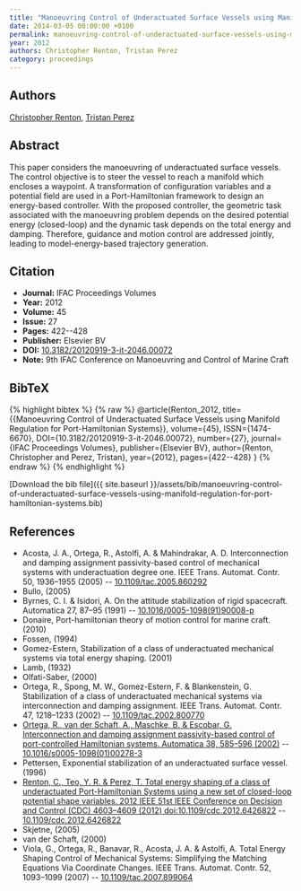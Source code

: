```yaml
---
title: "Manoeuvring Control of Underactuated Surface Vessels using Manifold Regulation for Port-Hamiltonian Systems"
date: 2014-03-05 00:00:00 +0100
permalink: manoeuvring-control-of-underactuated-surface-vessels-using-manifold-regulation-for-port-hamiltonian-systems
year: 2012
authors: Christopher Renton, Tristan Perez
category: proceedings
---
```

 
## Authors
[Christopher Renton](authors/christopher-renton), [Tristan Perez](authors/tristan-perez)
 
## Abstract
This paper considers the manoeuvring of underactuated surface vessels. The control objective is to steer the vessel to reach a manifold which encloses a waypoint. A transformation of configuration variables and a potential field are used in a Port-Hamiltonian framework to design an energy-based controller. With the proposed controller, the geometric task associated with the manoeuvring problem depends on the desired potential energy (closed-loop) and the dynamic task depends on the total energy and damping. Therefore, guidance and motion control are addressed jointly, leading to model-energy-based trajectory generation.
 
## Citation
- **Journal:** IFAC Proceedings Volumes
- **Year:** 2012
- **Volume:** 45
- **Issue:** 27
- **Pages:** 422--428
- **Publisher:** Elsevier BV
- **DOI:** [10.3182/20120919-3-it-2046.00072](https://doi.org/10.3182/20120919-3-it-2046.00072)
- **Note:** 9th IFAC Conference on Manoeuvring and Control of Marine Craft
 
## BibTeX
{% highlight bibtex %}
{% raw %}
@article{Renton_2012,
  title={{Manoeuvring Control of Underactuated Surface Vessels using Manifold Regulation for Port-Hamiltonian Systems}},
  volume={45},
  ISSN={1474-6670},
  DOI={10.3182/20120919-3-it-2046.00072},
  number={27},
  journal={IFAC Proceedings Volumes},
  publisher={Elsevier BV},
  author={Renton, Christopher and Perez, Tristan},
  year={2012},
  pages={422--428}
}
{% endraw %}
{% endhighlight %}
 
[Download the bib file]({{ site.baseurl }}/assets/bib/manoeuvring-control-of-underactuated-surface-vessels-using-manifold-regulation-for-port-hamiltonian-systems.bib)
 
## References
- Acosta, J. A., Ortega, R., Astolfi, A. & Mahindrakar, A. D. Interconnection and damping assignment passivity-based control of mechanical systems with underactuation degree one. IEEE Trans. Automat. Contr. 50, 1936–1955 (2005) -- [10.1109/tac.2005.860292](https://doi.org/10.1109/tac.2005.860292)
- Bullo, (2005)
- Byrnes, C. I. & Isidori, A. On the attitude stabilization of rigid spacecraft. Automatica 27, 87–95 (1991) -- [10.1016/0005-1098(91)90008-p](https://doi.org/10.1016/0005-1098(91)90008-p)
- Donaire, Port-hamiltonian theory of motion control for marine craft. (2010)
- Fossen, (1994)
- Gomez-Estern, Stabilization of a class of underactuated mechanical systems via total energy shaping. (2001)
- Lamb, (1932)
- Olfati-Saber, (2000)
- Ortega, R., Spong, M. W., Gomez-Estern, F. & Blankenstein, G. Stabilization of a class of underactuated mechanical systems via interconnection and damping assignment. IEEE Trans. Automat. Contr. 47, 1218–1233 (2002) -- [10.1109/tac.2002.800770](https://doi.org/10.1109/tac.2002.800770)
- [Ortega, R., van der Schaft, A., Maschke, B. & Escobar, G. Interconnection and damping assignment passivity-based control of port-controlled Hamiltonian systems. Automatica 38, 585–596 (2002)](interconnection-and-damping-assignment-passivity-based-control-of-port-controlled-hamiltonian-systems) -- [10.1016/s0005-1098(01)00278-3](https://doi.org/10.1016/s0005-1098(01)00278-3)
- Pettersen, Exponential stabilization of an underactuated surface vessel. (1996)
- [Renton, C., Teo, Y. R. & Perez, T. Total energy shaping of a class of underactuated Port-Hamiltonian Systems using a new set of closed-loop potential shape variables. 2012 IEEE 51st IEEE Conference on Decision and Control (CDC) 4603–4609 (2012) doi:10.1109/cdc.2012.6426822](total-energy-shaping-of-a-class-of-underactuated-port-hamiltonian-systems-using-a-new-set-of-closed-loop-potential-shape-variables) -- [10.1109/cdc.2012.6426822](https://doi.org/10.1109/cdc.2012.6426822)
- Skjetne, (2005)
- van der Schaft, (2000)
- Viola, G., Ortega, R., Banavar, R., Acosta, J. A. & Astolfi, A. Total Energy Shaping Control of Mechanical Systems: Simplifying the Matching Equations Via Coordinate Changes. IEEE Trans. Automat. Contr. 52, 1093–1099 (2007) -- [10.1109/tac.2007.899064](https://doi.org/10.1109/tac.2007.899064)

